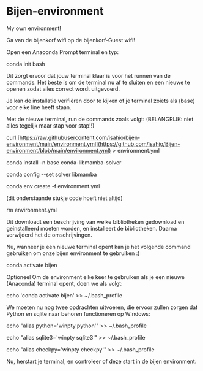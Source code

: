 # Bijen-environment
My own environment!

Ga van de bijenkorf wifi op de bijenkorf-Guest wifi!

Open een Anaconda Prompt terminal en typ:

conda init bash

Dit zorgt ervoor dat jouw terminal klaar is voor het runnen van de commands. Het beste is om de terminal nu af te sluiten en een nieuwe te openen zodat alles correct wordt uitgevoerd.

Je kan de installatie verifiëren door te kijken of je terminal zoiets als (base) voor elke line heeft staan.

Met de nieuwe terminal, run de commands zoals volgt: (BELANGRIJK: niet alles tegelijk maar stap voor stap!!)

curl [https://raw.githubusercontent.com/isahio/bijen-environment/main/environment.yml](https://github.com/isahio/Bijen-environment/blob/main/environment.yml) > environment.yml

conda install -n base conda-libmamba-solver

conda config --set solver libmamba

conda env create -f environment.yml

(dit onderstaande stukje code hoeft niet altijd)

rm environment.yml

Dit downloadt een beschrijving van welke bibliotheken gedownload en geinstalleerd moeten worden, en installeert de bibliotheken. Daarna verwijderd het de omschrijvingen.

Nu, wanneer je een nieuwe terminal opent kan je het volgende command gebruiken om onze bijen environment te gebruiken :)

conda activate bijen

Optioneel
Om de environment elke keer te gebruiken als je een nieuwe (Anaconda) terminal opent, doen we als volgt:

echo 'conda activate bijen' >> ~/.bash_profile

We moeten nu nog twee opdrachten uitvoeren, die ervoor zullen zorgen dat Python en sqlite naar behoren functioneren op Windows:

echo "alias python='winpty python'" >> ~/.bash_profile

echo "alias sqlite3='winpty sqlite3'" >> ~/.bash_profile

echo "alias checkpy='winpty checkpy'" >> ~/.bash_profile

Nu, herstart je terminal, en controleer of deze start in de bijen environment.
